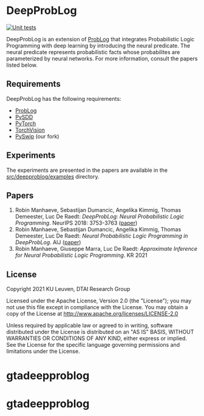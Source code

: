# DeepProbLog
[![Unit tests](https://github.com/ML-KULeuven/deepproblog/actions/workflows/python-app.yml/badge.svg)](https://github.com/ML-KULeuven/deepproblog/actions/workflows/python-app.yml)

DeepProbLog is an extension of [ProbLog](https://dtai.cs.kuleuven.be/problog/)
that integrates Probabilistic Logic Programming with deep learning by introducing the neural predicate. 
The neural predicate represents probabilistic facts whose probabilites are parameterized by neural networks.
For more information, consult the papers listed below.


## Requirements

DeepProbLog has the following requirements:

* [ProbLog](https://dtai.cs.kuleuven.be/problog/)
* [PySDD](https://pysdd.readthedocs.io/en/latest/)
* [PyTorch](https://pytorch.org/)
* [TorchVision](https://pytorch.org/vision/stable/index.html)
* [PySwip](https://github.com/ML-KULeuven/pyswip) (our fork)

## Experiments

The experiments are presented in the papers are available in the [src/deepproblog/examples](src/deepproblog/examples) directory.

## Papers
1. Robin Manhaeve, Sebastijan Dumancic, Angelika Kimmig, Thomas Demeester, Luc De Raedt:
*DeepProbLog: Neural Probabilistic Logic Programming*. NeurIPS 2018: 3753-3763 ([paper](https://papers.nips.cc/paper/2018/hash/dc5d637ed5e62c36ecb73b654b05ba2a-Abstract.html))
2. Robin Manhaeve, Sebastijan Dumancic, Angelika Kimmig, Thomas Demeester, Luc De Raedt:
*Neural Probabilistic Logic Programming in DeepProbLog*. AIJ ([paper](https://www.sciencedirect.com/science/article/abs/pii/S0004370221000552))
3. Robin Manhaeve, Giuseppe Marra, Luc De Raedt:
*Approximate Inference for Neural Probabilistic Logic Programming*. KR 2021
## License
Copyright 2021 KU Leuven, DTAI Research Group

Licensed under the Apache License, Version 2.0 (the "License"); you may not use this file except in compliance with the License. You may obtain a copy of the License at http://www.apache.org/licenses/LICENSE-2.0

Unless required by applicable law or agreed to in writing, software distributed under the License is distributed on an "AS IS" BASIS, WITHOUT WARRANTIES OR CONDITIONS OF ANY KIND, either express or implied. See the License for the specific language governing permissions and limitations under the License.
# gtadeepproblog
# gtadeepproblog
